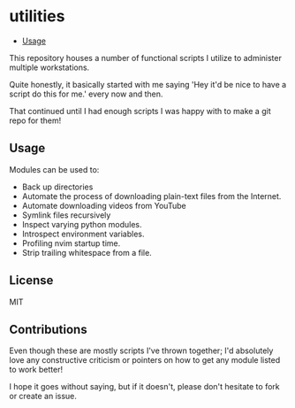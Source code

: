 # utilities

- [Usage](#usage)

This repository houses a number of functional scripts I utilize to
administer multiple workstations.

Quite honestly, it basically started with me saying 'Hey it'd be nice to
have a script do this for me.' every now and then.

That continued until I had enough scripts I was happy with to make a git repo
for them!

## <a id="usage"></a>Usage

Modules can be used to:

- Back up directories
- Automate the process of downloading plain-text files from the Internet.
- Automate downloading videos from YouTube
- Symlink files recursively
- Inspect varying python modules.
- Introspect environment variables.
- Profiling nvim startup time.
- Strip trailing whitespace from a file.

## License

MIT

## Contributions

Even though these are mostly scripts I've thrown together;
I'd absolutely love any constructive criticism or 
pointers on how to get any module listed to work better!

I hope it goes without saying, but if it doesn't, please don't hesitate
to fork or create an issue.
